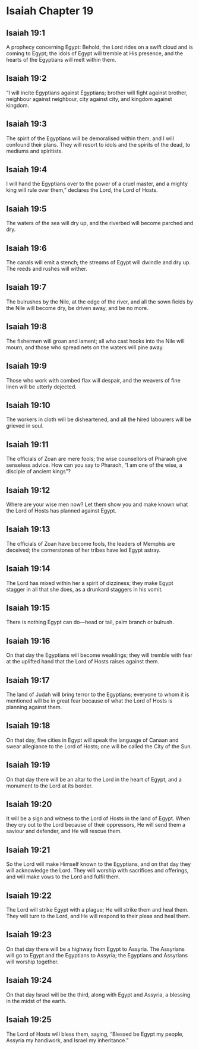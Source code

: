 # Isaiah Chapter 19

## Isaiah 19:1
A prophecy concerning Egypt: Behold, the Lord rides on a swift cloud and is coming to Egypt; the idols of Egypt will tremble at His presence, and the hearts of the Egyptians will melt within them.

## Isaiah 19:2
“I will incite Egyptians against Egyptians; brother will fight against brother, neighbour against neighbour, city against city, and kingdom against kingdom.

## Isaiah 19:3
The spirit of the Egyptians will be demoralised within them, and I will confound their plans. They will resort to idols and the spirits of the dead, to mediums and spiritists.

## Isaiah 19:4
I will hand the Egyptians over to the power of a cruel master, and a mighty king will rule over them,” declares the Lord, the Lord of Hosts.

## Isaiah 19:5
The waters of the sea will dry up, and the riverbed will become parched and dry.

## Isaiah 19:6
The canals will emit a stench; the streams of Egypt will dwindle and dry up. The reeds and rushes will wither.

## Isaiah 19:7
The bulrushes by the Nile, at the edge of the river, and all the sown fields by the Nile will become dry, be driven away, and be no more.

## Isaiah 19:8
The fishermen will groan and lament; all who cast hooks into the Nile will mourn, and those who spread nets on the waters will pine away.

## Isaiah 19:9
Those who work with combed flax will despair, and the weavers of fine linen will be utterly dejected.

## Isaiah 19:10
The workers in cloth will be disheartened, and all the hired labourers will be grieved in soul.

## Isaiah 19:11
The officials of Zoan are mere fools; the wise counsellors of Pharaoh give senseless advice. How can you say to Pharaoh, “I am one of the wise, a disciple of ancient kings”?

## Isaiah 19:12
Where are your wise men now? Let them show you and make known what the Lord of Hosts has planned against Egypt.

## Isaiah 19:13
The officials of Zoan have become fools, the leaders of Memphis are deceived; the cornerstones of her tribes have led Egypt astray.

## Isaiah 19:14
The Lord has mixed within her a spirit of dizziness; they make Egypt stagger in all that she does, as a drunkard staggers in his vomit.

## Isaiah 19:15
There is nothing Egypt can do—head or tail, palm branch or bulrush.

## Isaiah 19:16
On that day the Egyptians will become weaklings; they will tremble with fear at the uplifted hand that the Lord of Hosts raises against them.

## Isaiah 19:17
The land of Judah will bring terror to the Egyptians; everyone to whom it is mentioned will be in great fear because of what the Lord of Hosts is planning against them.

## Isaiah 19:18
On that day, five cities in Egypt will speak the language of Canaan and swear allegiance to the Lord of Hosts; one will be called the City of the Sun.

## Isaiah 19:19
On that day there will be an altar to the Lord in the heart of Egypt, and a monument to the Lord at its border.

## Isaiah 19:20
It will be a sign and witness to the Lord of Hosts in the land of Egypt. When they cry out to the Lord because of their oppressors, He will send them a saviour and defender, and He will rescue them.

## Isaiah 19:21
So the Lord will make Himself known to the Egyptians, and on that day they will acknowledge the Lord. They will worship with sacrifices and offerings, and will make vows to the Lord and fulfil them.

## Isaiah 19:22
The Lord will strike Egypt with a plague; He will strike them and heal them. They will turn to the Lord, and He will respond to their pleas and heal them.

## Isaiah 19:23
On that day there will be a highway from Egypt to Assyria. The Assyrians will go to Egypt and the Egyptians to Assyria; the Egyptians and Assyrians will worship together.

## Isaiah 19:24
On that day Israel will be the third, along with Egypt and Assyria, a blessing in the midst of the earth.

## Isaiah 19:25
The Lord of Hosts will bless them, saying, “Blessed be Egypt my people, Assyria my handiwork, and Israel my inheritance.”
